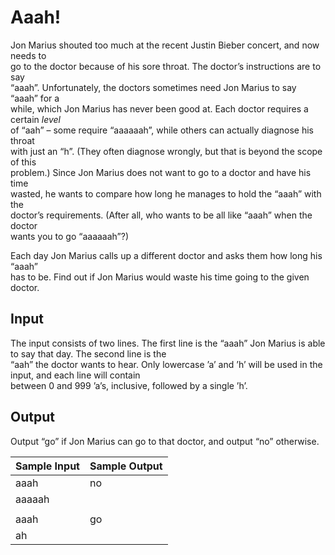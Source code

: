 # Aaah!

Jon Marius shouted too much at the recent Justin Bieber concert, and now needs to\
go to the doctor because of his sore throat. The doctor’s instructions are to say\
“aaah”. Unfortunately, the doctors sometimes need Jon Marius to say “aaah” for a\
while, which Jon Marius has never been good at. Each doctor requires a certain *level*\
of “aah” – some require “aaaaaah”, while others can actually diagnose his throat\
with just an “h”. (They often diagnose wrongly, but that is beyond the scope of this\
problem.) Since Jon Marius does not want to go to a doctor and have his time\
wasted, he wants to compare how long he manages to hold the “aaah” with the\
doctor’s requirements. (After all, who wants to be all like “aaah” when the doctor\
wants you to go “aaaaaah”?)

Each day Jon Marius calls up a different doctor and asks them how long his “aaah”\
has to be. Find out if Jon Marius would waste his time going to the given doctor.

## Input

The input consists of two lines. The first line is the “aaah” Jon Marius is able to say that day. The second line is the\
“aah” the doctor wants to hear. Only lowercase ’a’ and ’h’ will be used in the input, and each line will contain\
between 0 and 999 ’a’s, inclusive, followed by a single ’h’.

## Output

Output “go” if Jon Marius can go to that doctor, and output “no” otherwise.

| Sample Input | Sample Output |
| ---          | ---           |
| aaah         | no            |
| aaaaah       |               |
|              |               |
| aaah         | go            |
| ah           |               |